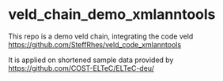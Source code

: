 # veld_chain_demo_xmlanntools

This repo is a demo veld chain, integrating the code veld https://github.com/SteffRhes/veld_code_xmlanntools

It is applied on shortened sample data provided by https://github.com/COST-ELTeC/ELTeC-deu/

